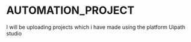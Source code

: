 # AUTOMATION_PROJECT
I will be uploading projects which i have made using the platform Uipath studio
